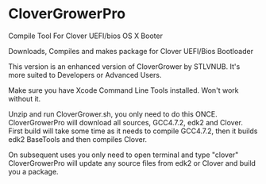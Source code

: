 CloverGrowerPro
===============

Compile Tool For Clover UEFI/bios OS X Booter

Downloads, Compiles and makes package for Clover UEFI/Bios Bootloader

This version is an enhanced version of CloverGrower by STLVNUB. It's more suited
to Developers or Advanced Users.


Make sure you have Xcode Command Line Tools installed. Won't work without it.

Unzip and run CloverGrower.sh, you only need to do this ONCE.
CloverGrowerPro will download all sources, GCC4.7.2, edk2 and Clover.
First build will take some time as it needs to compile GCC4.7.2, then it builds
edk2 BaseTools and then compiles Clover.

On subsequent uses you only need to open terminal and type "clover"
CloverGrowerPro will update any source files from edk2 or Clover and build you
a package.
